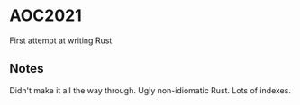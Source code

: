 # AOC2021

First attempt at writing Rust

## Notes

Didn't make it all the way through. Ugly non-idiomatic Rust. Lots of indexes.